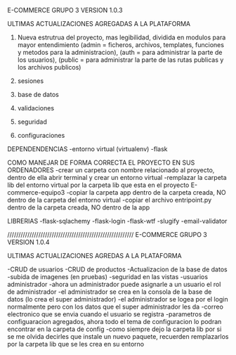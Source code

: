 E-COMMERCE GRUPO 3 VERSION 1.0.3

ULTIMAS ACTUALIZACIONES AGREGADAS A LA PLATAFORMA

1. Nueva estrutrua del proyecto, mas legibilidad, dividida en modulos para mayor entendimiento (admin = ficheros, archivos, templates, funciones y metodos para la administracion), (auth = para administrar la parte de los usuarios), (public = para administrar la parte de las rutas publicas y los archivos publicos)

2. sesiones 

3. base de datos

4. validaciones

5. seguridad

6. configuraciones

DEPENDENDENCIAS
-entorno virtual (virtualenv)
-flask

COMO MANEJAR DE FORMA CORRECTA EL PROYECTO EN SUS ORDENADORES
-crear un carpeta con nombre relacionado al proyecto, dentro de ella abrir terminal y crear un entorno virtual
-remplazar la carpeta lib del entorno virtual por la carpeta lib que esta en el proyecto E-commerce-equipo3
-copiar la carpeta app dentro de la carpeta creada, NO dentro de la carpeta del entorno virtual
-copiar el archivo entripoint.py dentro de la carpeta creada, NO dentro de la app


LIBRERIAS
-flask-sqlachemy
-flask-login
-flask-wtf
-slugify
-email-validator



/////////////////////////////////////////////////////////
E-COMMERCE GRUPO 3 VERSION 1.0.4

ULTIMAS ACTUALIZACIONES AGREDAS A LA PLATAFORMA

-CRUD de usuarios
-CRUD de productos
-Actualizacion de la base de datos
-subida de imagenes (en pruebas)
-seguridad en las vistas
-usuarios administrador
-ahora un administrador puede asignarle a un usuario el rol de administrador
-el administrador se crea en la consola de la base de datos (lo crea el super administrador)
-el administrador se logea por el login normalmente pero con los datos que el super administrador les da
-correo electronico que se envia cuando el usuario se registra
-parametros de configuaracion agregados, ahora todo el tema de configuracion lo podran encontrar en la carpeta de config
-como siempre dejo la carpeta lib por si se me olvida decirles que instale un nuevo paquete, recuerden remplazarlos por la carpeta lib que se les crea en su entorno